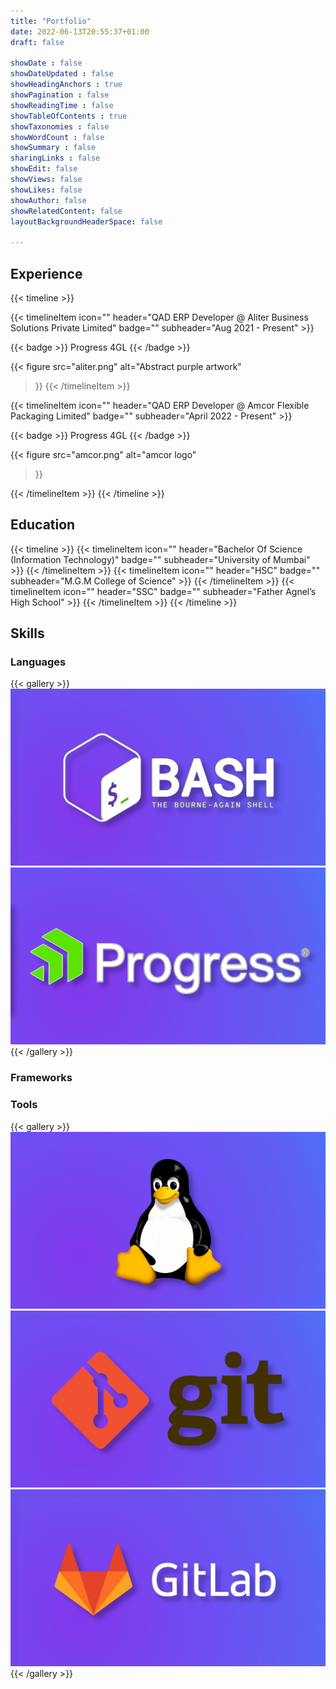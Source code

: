 ```yaml
---
title: "Portfolio"
date: 2022-06-13T20:55:37+01:00
draft: false

showDate : false
showDateUpdated : false
showHeadingAnchors : true
showPagination : false
showReadingTime : false
showTableOfContents : true
showTaxonomies : false 
showWordCount : false
showSummary : false
sharingLinks : false
showEdit: false
showViews: false
showLikes: false
showAuthor: false
showRelatedContent: false
layoutBackgroundHeaderSpace: false

---
```


## Experience

{{< timeline >}}

{{< timelineItem icon="" header="QAD ERP Developer @ Aliter Business Solutions Private Limited" badge="" subheader="Aug 2021 - Present" >}}

{{< badge >}}
Progress 4GL
{{< /badge >}}

{{< figure
    src="aliter.png"
    alt="Abstract purple artwork"
>}}
{{< /timelineItem >}}

{{< timelineItem icon="" header="QAD ERP Developer @ Amcor Flexible Packaging Limited" badge="" subheader="April 2022 - Present" >}}

{{< badge >}}
Progress 4GL
{{< /badge >}}

{{< figure
    src="amcor.png"
    alt="amcor logo"
>}}

{{< /timelineItem >}}
{{< /timeline >}}

## Education
{{< timeline >}}
{{< timelineItem icon="" header="Bachelor Of Science (Information Technology)" badge="" subheader="University of Mumbai" >}}
{{< /timelineItem >}}
{{< timelineItem icon="" header="HSC" badge="" subheader="M.G.M College of Science" >}}
{{< /timelineItem >}}
{{< timelineItem icon="" header="SSC" badge="" subheader="Father Agnel’s High School" >}}
{{< /timelineItem >}}
{{< /timeline >}}

## Skills
### Languages
{{< gallery >}}
  <img src="skills/bash.png" class="grid-w33" />
  <img src="skills/progress.png" class="grid-w33" />
{{< /gallery >}}

### Frameworks
### Tools
{{< gallery >}}
  <img src="skills/linux.png" class="grid-w33" />
  <img src="skills/git.png" class="grid-w33" />
  <img src="skills/gitlab.png" class="grid-w33" />
{{< /gallery >}}
